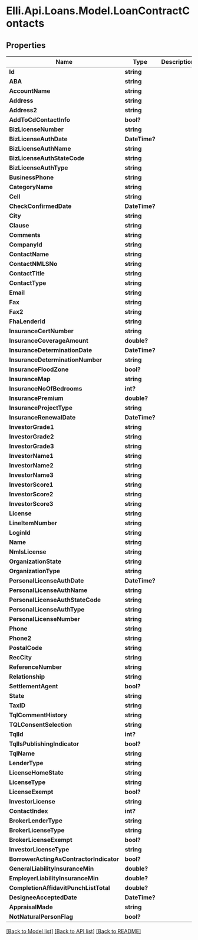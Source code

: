 # Elli.Api.Loans.Model.LoanContractContacts
## Properties

Name | Type | Description | Notes
------------ | ------------- | ------------- | -------------
**Id** | **string** |  | [optional] 
**ABA** | **string** |  | [optional] 
**AccountName** | **string** |  | [optional] 
**Address** | **string** |  | [optional] 
**Address2** | **string** |  | [optional] 
**AddToCdContactInfo** | **bool?** |  | [optional] 
**BizLicenseNumber** | **string** |  | [optional] 
**BizLicenseAuthDate** | **DateTime?** |  | [optional] 
**BizLicenseAuthName** | **string** |  | [optional] 
**BizLicenseAuthStateCode** | **string** |  | [optional] 
**BizLicenseAuthType** | **string** |  | [optional] 
**BusinessPhone** | **string** |  | [optional] 
**CategoryName** | **string** |  | [optional] 
**Cell** | **string** |  | [optional] 
**CheckConfirmedDate** | **DateTime?** |  | [optional] 
**City** | **string** |  | [optional] 
**Clause** | **string** |  | [optional] 
**Comments** | **string** |  | [optional] 
**CompanyId** | **string** |  | [optional] 
**ContactName** | **string** |  | [optional] 
**ContactNMLSNo** | **string** |  | [optional] 
**ContactTitle** | **string** |  | [optional] 
**ContactType** | **string** |  | [optional] 
**Email** | **string** |  | [optional] 
**Fax** | **string** |  | [optional] 
**Fax2** | **string** |  | [optional] 
**FhaLenderId** | **string** |  | [optional] 
**InsuranceCertNumber** | **string** |  | [optional] 
**InsuranceCoverageAmount** | **double?** |  | [optional] 
**InsuranceDeterminationDate** | **DateTime?** |  | [optional] 
**InsuranceDeterminationNumber** | **string** |  | [optional] 
**InsuranceFloodZone** | **bool?** |  | [optional] 
**InsuranceMap** | **string** |  | [optional] 
**InsuranceNoOfBedrooms** | **int?** |  | [optional] 
**InsurancePremium** | **double?** |  | [optional] 
**InsuranceProjectType** | **string** |  | [optional] 
**InsuranceRenewalDate** | **DateTime?** |  | [optional] 
**InvestorGrade1** | **string** |  | [optional] 
**InvestorGrade2** | **string** |  | [optional] 
**InvestorGrade3** | **string** |  | [optional] 
**InvestorName1** | **string** |  | [optional] 
**InvestorName2** | **string** |  | [optional] 
**InvestorName3** | **string** |  | [optional] 
**InvestorScore1** | **string** |  | [optional] 
**InvestorScore2** | **string** |  | [optional] 
**InvestorScore3** | **string** |  | [optional] 
**License** | **string** |  | [optional] 
**LineItemNumber** | **string** |  | [optional] 
**LoginId** | **string** |  | [optional] 
**Name** | **string** |  | [optional] 
**NmlsLicense** | **string** |  | [optional] 
**OrganizationState** | **string** |  | [optional] 
**OrganizationType** | **string** |  | [optional] 
**PersonalLicenseAuthDate** | **DateTime?** |  | [optional] 
**PersonalLicenseAuthName** | **string** |  | [optional] 
**PersonalLicenseAuthStateCode** | **string** |  | [optional] 
**PersonalLicenseAuthType** | **string** |  | [optional] 
**PersonalLicenseNumber** | **string** |  | [optional] 
**Phone** | **string** |  | [optional] 
**Phone2** | **string** |  | [optional] 
**PostalCode** | **string** |  | [optional] 
**RecCity** | **string** |  | [optional] 
**ReferenceNumber** | **string** |  | [optional] 
**Relationship** | **string** |  | [optional] 
**SettlementAgent** | **bool?** |  | [optional] 
**State** | **string** |  | [optional] 
**TaxID** | **string** |  | [optional] 
**TqlCommentHistory** | **string** |  | [optional] 
**TQLConsentSelection** | **string** |  | [optional] 
**TqlId** | **int?** |  | [optional] 
**TqlIsPublishingIndicator** | **bool?** |  | [optional] 
**TqlName** | **string** |  | [optional] 
**LenderType** | **string** |  | [optional] 
**LicenseHomeState** | **string** |  | [optional] 
**LicenseType** | **string** |  | [optional] 
**LicenseExempt** | **bool?** |  | [optional] 
**InvestorLicense** | **string** |  | [optional] 
**ContactIndex** | **int?** |  | [optional] 
**BrokerLenderType** | **string** |  | [optional] 
**BrokerLicenseType** | **string** |  | [optional] 
**BrokerLicenseExempt** | **bool?** |  | [optional] 
**InvestorLicenseType** | **string** |  | [optional] 
**BorrowerActingAsContractorIndicator** | **bool?** |  | [optional] 
**GeneralLiabilityInsuranceMin** | **double?** |  | [optional] 
**EmployerLiabilityInsuranceMin** | **double?** |  | [optional] 
**CompletionAffidavitPunchListTotal** | **double?** |  | [optional] 
**DesigneeAcceptedDate** | **DateTime?** |  | [optional] 
**AppraisalMade** | **string** |  | [optional] 
**NotNaturalPersonFlag** | **bool?** |  | [optional] 

[[Back to Model list]](../README.md#documentation-for-models) [[Back to API list]](../README.md#documentation-for-api-endpoints) [[Back to README]](../README.md)

